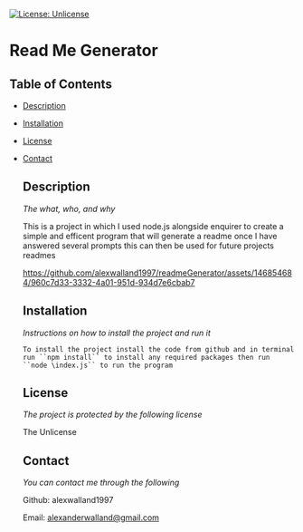 [![License: Unlicense](https://img.shields.io/badge/license-Unlicense-blue.svg)](http://unlicense.org/) 
# Read Me Generator 
## Table of Contents 
* [Description](#description) 
* [Installation](#installation) 
* [License](#license) 
* [Contact](#contact) 

    ## Description
  
    *The what, who, and why*
  
    This is a project in which I used node.js alongside enquirer to create a simple and efficent program that will generate a readme once I have answered several prompts this can then be used for future projects readmes

    https://github.com/alexwalland1997/readmeGenerator/assets/146854684/960c7d33-3332-4a01-951d-934d7e6cbab7



    ## Installation
    *Instructions on how to install the project and run it*
  
      To install the project install the code from github and in terminal run ``npm install`` to install any required packages then run ``node \index.js`` to run the program
    ## License
    *The project is protected by the following license*
  
    The Unlicense
    ## Contact
  *You can contact me through the following*
  
    Github: alexwalland1997 

    Email: alexanderwalland@gmail.com
    
